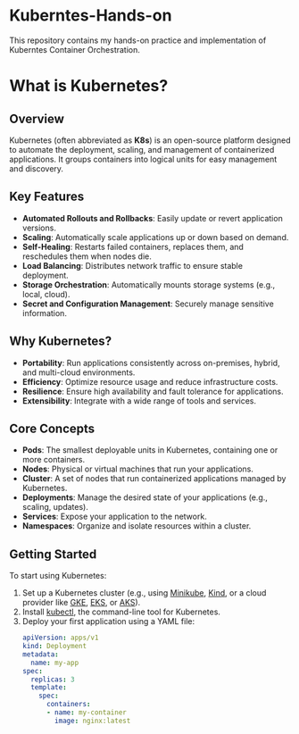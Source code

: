 # Kuberntes-Hands-on
This repository contains my hands-on practice and implementation of Kuberntes Container Orchestration.

# What is Kubernetes?

## Overview
Kubernetes (often abbreviated as **K8s**) is an open-source platform designed to automate the deployment, scaling, and management of containerized applications. It groups containers into logical units for easy management and discovery.

## Key Features
- **Automated Rollouts and Rollbacks**: Easily update or revert application versions.
- **Scaling**: Automatically scale applications up or down based on demand.
- **Self-Healing**: Restarts failed containers, replaces them, and reschedules them when nodes die.
- **Load Balancing**: Distributes network traffic to ensure stable deployment.
- **Storage Orchestration**: Automatically mounts storage systems (e.g., local, cloud).
- **Secret and Configuration Management**: Securely manage sensitive information.

## Why Kubernetes?
- **Portability**: Run applications consistently across on-premises, hybrid, and multi-cloud environments.
- **Efficiency**: Optimize resource usage and reduce infrastructure costs.
- **Resilience**: Ensure high availability and fault tolerance for applications.
- **Extensibility**: Integrate with a wide range of tools and services.

## Core Concepts
- **Pods**: The smallest deployable units in Kubernetes, containing one or more containers.
- **Nodes**: Physical or virtual machines that run your applications.
- **Cluster**: A set of nodes that run containerized applications managed by Kubernetes.
- **Deployments**: Manage the desired state of your applications (e.g., scaling, updates).
- **Services**: Expose your application to the network.
- **Namespaces**: Organize and isolate resources within a cluster.

## Getting Started
To start using Kubernetes:
1. Set up a Kubernetes cluster (e.g., using [Minikube](https://minikube.sigs.k8s.io/docs/), [Kind](https://kind.sigs.k8s.io/), or a cloud provider like [GKE](https://cloud.google.com/kubernetes-engine), [EKS](https://aws.amazon.com/eks/), or [AKS](https://azure.microsoft.com/en-us/services/kubernetes-service/)).
2. Install [kubectl](https://kubernetes.io/docs/tasks/tools/install-kubectl/), the command-line tool for Kubernetes.
3. Deploy your first application using a YAML file:
   ```yaml
   apiVersion: apps/v1
   kind: Deployment
   metadata:
     name: my-app
   spec:
     replicas: 3
     template:
       spec:
         containers:
         - name: my-container
           image: nginx:latest
    ```